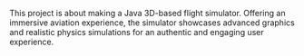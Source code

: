  This project is about making a Java 3D-based flight simulator. Offering an immersive aviation experience, the simulator showcases advanced graphics and realistic physics simulations for an authentic and engaging user experience.
